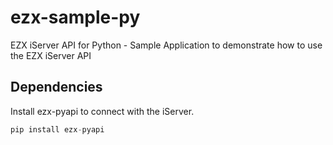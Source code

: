 # ezx-sample-py
EZX iServer API for Python - Sample Application to demonstrate how to use the EZX iServer API


## Dependencies
Install ezx-pyapi to connect with the iServer.

```python
pip install ezx-pyapi
```
  
